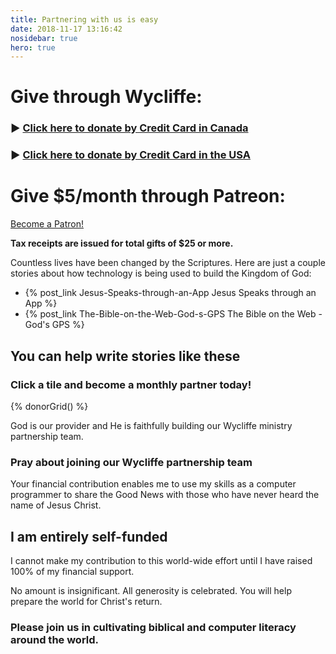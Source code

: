 ```yaml
---
title: Partnering with us is easy
date: 2018-11-17 13:16:42
nosidebar: true
hero: true
---
```


# Give through Wycliffe:

### &#9654; [Click here to donate by Credit Card in Canada](https://www.wycliffe.ca/projects/dan-bidulock/)

### &#9654; [Click here to donate by Credit Card in the USA](https://www.wycliffe.org/partner/give-to-the-ministry-of-my-wycliffe-missionary)

# Give $5/month through Patreon:

<a href="https://www.patreon.com/bePatron?u=16503382" data-patreon-widget-type="become-patron-button">Become a Patron!</a><script async src="https://c6.patreon.com/becomePatronButton.bundle.js"></script>

**Tax receipts are issued for total gifts of $25 or more.**

Countless lives have been changed by the Scriptures. Here are just a couple
stories about how technology is being used to build the Kingdom of God:

- {% post_link Jesus-Speaks-through-an-App Jesus Speaks through an App %}
- {% post_link The-Bible-on-the-Web-God-s-GPS The Bible on the Web - God's GPS %}

## You can help write stories like these

### Click a tile and become a monthly partner today!

{% donorGrid() %}

God is our provider and He is faithfully building our Wycliffe ministry
partnership team.

### Pray about joining our Wycliffe partnership team

Your financial contribution enables me to use my skills as a computer
programmer to share the Good News with those who have never heard the name
of Jesus Christ.

## I am entirely self-funded

I cannot make my contribution to this world-wide effort until I have raised
100% of my financial support.

No amount is insignificant. All generosity is celebrated. You will help 
prepare the world for Christ's return. 

### Please join us in cultivating biblical and computer literacy around the world.


